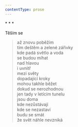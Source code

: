 ```yaml
---
contentType: prose
---
```


\* \* \*

Těším se

> až znovu poběžím  
> tím deštěm a zelené zářivky  
> kde padá světlo a voda  
> se budou míhat  
> nad hlavou  
> i uvnitř  
> mezi světy  
> dopadající kroky  
> mohou takhle běžet  
> dokud se nerozhodnou  
> jen tady v letícím tunelu  
> jsou doma  
> kde nezůstávají  
> kde se nezastaví  
> budu se smát  
> že svět náhle nevzniká
